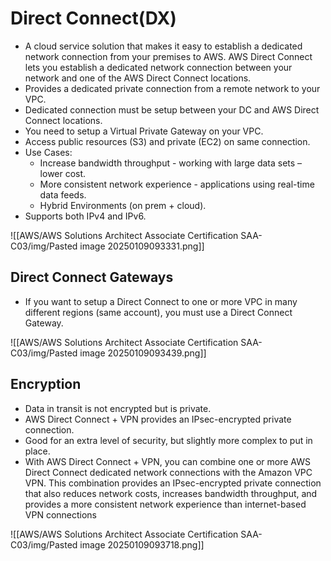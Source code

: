 # Direct Connect(DX)
- A cloud service solution that makes it easy to establish a dedicated network connection from your premises to AWS. AWS Direct Connect lets you establish a dedicated network connection between your network and one of the AWS Direct Connect locations.
- Provides a dedicated private connection from a remote network to your VPC.  
- Dedicated connection must be setup between your DC and AWS Direct Connect locations. 
- You need to setup a Virtual Private Gateway on your VPC. 
- Access public resources (S3) and private (EC2) on same connection.
- Use Cases: 
	- Increase bandwidth throughput - working with large data sets – lower cost. 
	- More consistent network experience - applications using real-time data feeds.
	- Hybrid Environments (on prem + cloud).
- Supports both IPv4 and IPv6.

![[AWS/AWS Solutions Architect Associate Certification SAA-C03/img/Pasted image 20250109093331.png]]


## Direct Connect Gateways
- If you want to setup a Direct Connect to one or more VPC in many different regions (same account), you must use a Direct Connect Gateway.

![[AWS/AWS Solutions Architect Associate Certification SAA-C03/img/Pasted image 20250109093439.png]]

## Encryption
- Data in transit is not encrypted but is private.  
- AWS Direct Connect + VPN provides an IPsec-encrypted private connection.  
- Good for an extra level of security, but slightly more complex to put in place.
- With AWS Direct Connect + VPN, you can combine one or more AWS Direct Connect dedicated network connections with the Amazon VPC VPN. This combination provides an IPsec-encrypted private connection that also reduces network costs, increases bandwidth throughput, and provides a more consistent network experience than internet-based VPN connections

![[AWS/AWS Solutions Architect Associate Certification SAA-C03/img/Pasted image 20250109093718.png]]